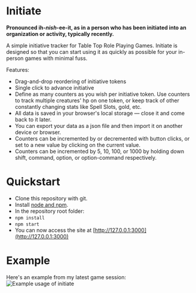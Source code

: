 # Initiate

__Pronounced ih-_nish_-ee-it, as in a person who has been initiated into an organization or activity, typically recently.__

A simple initiative tracker for Table Top Role Playing Games. Initiate is designed so that you can start using it as quickly as possible for your in-person games with minimal fuss.

Features:

 - Drag-and-drop reordering of initiative tokens
 - Single click to advance initiative
 - Define as many counters as you wish per initiative token. Use counters to track multiple creatures' hp on one token, or keep track of other constantly changing stats like Spell Slots, gold, etc.
 - All data is saved in your browser's local storage — close it and come back to it later.
 - You can export your data as a json file and then import it on another device or browser.
 - Counters can be incremented by or decremented with button clicks, or set to a new value by clicking on the current value.
 - Counters can be incremented by 5, 10, 100, or 1000 by holding down shift, command, option, or option-command respectively.

# Quickstart

 - Clone this repository with git.
 - Install [node and npm](https://nodejs.org/en/).
 - In the repository root folder:
 - `npm install`
 - `npm start`
 - You can now access the site at [http://127.0.0.1:3000](http://127.0.0.1:3000)

# Example
Here's an example from my latest game session:
![Example usage of initiate](screenshot.png?raw=true "Example Usage")
